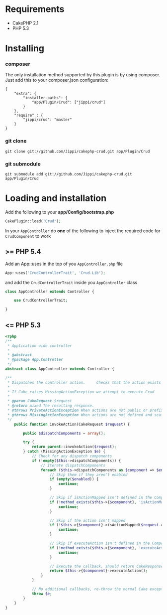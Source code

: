 # Requirements

* CakePHP 2.1
* PHP 5.3

# Installing

### composer

The only installation method supported by this plugin is by using composer. Just add this to your composer.json configuration:

```
{
	"extra": {
		"installer-paths": {
			"app/Plugin/Crud": ["jippi/crud"]
		}
	},
	"require" : {
		"jippi/crud": "master"
	}
}
```

### git clone

```
git clone git://github.com/Jippi/cakephp-crud.git app/Plugin/Crud
```

### git submodule

```
git submodule add git://github.com/Jippi/cakephp-crud.git app/Plugin/Crud
```

# Loading and installation

Add the following to your __app/Config/bootstrap.php__

```php
CakePlugin::load('Crud');
```

In your `AppController` do **one** of the following to inject the required code for `CrudComponent` to work

## >= PHP 5.4

Add an App::uses in the top of you `AppController.php` file

```php
App::uses('CrudControllerTrait', 'Crud.Lib');
```

and add the `CrudControllerTrait` inside you `AppController` class

```php
class AppController extends Controller {

	use CrudControllerTrait;

}
```

## <= PHP 5.3

```php
<?php
/**
 * Application wide controller
 *
 * @abstract
 * @package App.Controller
 */
abstract class AppController extends Controller {

/**
 * Dispatches the controller action.	 Checks that the action exists and isn't private.
 *
 * If Cake raises MissingActionException we attempt to execute Crud
 *
 * @param CakeRequest $request
 * @return mixed The resulting response.
 * @throws PrivateActionException When actions are not public or prefixed by _
 * @throws MissingActionException When actions are not defined and scaffolding and CRUD is not enabled.
 */
	public function invokeAction(CakeRequest $request) {

		public $dispatchComponents = array();

		try {
			return parent::invokeAction($request);
		} catch (MissingActionException $e) {
			// Check for any dispatch components
			if (!empty($this->dispatchComponents)) {
				// Iterate dispatchComponents
				foreach ($this->dispatchComponents as $component => $enabled) {
					// Skip them if they aren't enabled
					if (empty($enabled)) {
						continue;
					}

					// Skip if isActionMapped isn't defined in the Component
					if (!method_exists($this->{$component}, 'isActionMapped')) {
						continue;
					}

					// Skip if the action isn't mapped
					if (!$this->{$component}->isActionMapped($request->params['action'])) {
						continue;
					}

					// Skip if executeAction isn't defined in the Component
					if (!method_exists($this->{$component}, 'executeAction')) {
						continue;
					}

					// Execute the callback, should return CakeResponse object
					return $this->{$component}->executeAction();
				}
			}

			// No additional callbacks, re-throw the normal Cake exception
			throw $e;
		}
	}
}
```
